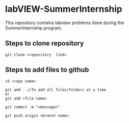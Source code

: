 # labVIEW-SummerInternship
This repository contains labview problems done during the SummerInternship program.

## Steps to clone repository
```
git clone <repository  link>

```
## Steps to add files to github
```
cd <repo name>

git add . //To add all files/folders at a time
or 
git add <file name>

git commit -m "<message>"

git push origin <branch name>

```
